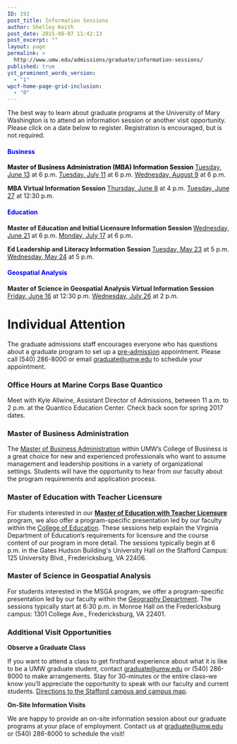 ```yaml
---
ID: 192
post_title: Information Sessions
author: Shelley Keith
post_date: 2015-08-07 11:42:13
post_excerpt: ""
layout: page
permalink: >
  http://www.umw.edu/admissions/graduate/information-sessions/
published: true
yst_prominent_words_version:
  - "1"
wpcf-home-page-grid-inclusion:
  - "0"
---
```

The best way to learn about graduate programs at the University of Mary Washington is to attend an information session or another visit opportunity. Please click on a date below to register. Registration is encouraged, but is not required.
<h4><span style="color: #0000ff">Business</span></h4>
<strong><span style="color: #000000">Master of Business Administration (MBA) Information Session</span>
</strong><a href="https://umw.askadmissions.net/Portal/EI/ViewDetails?gid=623577e7a0539fb00c4fa0a253fc8fa0c38832">Tuesday, June 13</a> at 6 p.m.
<a href="https://umw.askadmissions.net/Portal/EI/ViewDetails?gid=623577cebf04891cee48e1b61d15896ea0912a">Tuesday, July 11</a> at 6 p.m.
<a href="https://umw.askadmissions.net/Portal/EI/ViewDetails?gid=623577e8934e0307ba47d789d0b6fd2c60cd93">Wednesday, August 9</a> at 6 p.m.

<strong>MBA Virtual Information Session</strong>
<a href="https://umw.askadmissions.net/Portal/EI/ViewDetails?gid=623577ab59ce05ad754a44b49478a2730b1367">Thursday, June 8</a> at 4 p.m.
<a href="https://umw.askadmissions.net/Portal/EI/ViewDetails?gid=62357746fd949b05ba4ca7b9627d418214f60c">Tuesday, June 27</a> at 12:30 p.m.
<h4><span style="color: #0000ff">Education</span></h4>
<strong>Master of Education and Initial Licensure Information Session
</strong><a href="https://umw.askadmissions.net/Portal/EI/ViewDetails?gid=6235772a82188973504f118ef5b771fd212de6">Wednesday, June 21</a> at 6 p.m.
<a href="https://umw.askadmissions.net/Portal/EI/ViewDetails?gid=623577c58df999c4284d648d425cf3024db389">Monday, July 17</a> at 6 p.m.

<strong>Ed Leadership and Literacy Information Session
</strong><a href="https://umw.askadmissions.net/Portal/EI/ViewDetails?gid=6235776db47f3e371f477db569b5e666d0483a">Tuesday, May 23</a> at 5 p.m.
<a href="https://umw.askadmissions.net/Portal/EI/ViewDetails?gid=62357710025750122047c187757597af89d867">Wednesday, May 24</a> at 5 p.m.
<h4><span style="color: #0000ff">Geospatial Analysis</span></h4>
<strong>Master of Science in Geospatial Analysis Virtual Information Session
</strong><a href="https://umw.askadmissions.net/Portal/EI/ViewDetails?gid=6235777ae770601a324addb9f142ed9ed3a6df">Friday, June 16</a> at 12:30 p.m.
<a href="https://umw.askadmissions.net/Portal/EI/ViewDetails?gid=6235778c172abeaae44c85aab14e8ba0eb93df">Wednesday, July 26</a> at 2 p.m.
<h1>Individual Attention</h1>
The graduate admissions staff encourages everyone who has questions about a graduate program to set up a <a href="http://www.umw.edu/admissions/graduate/advising/">pre-admission</a> appointment. Please call (540) 286-8000 or email <a href="mailto:graduate@umw.edu">graduate@umw.edu</a> to schedule your appointment.
<h3>Office Hours at Marine Corps Base Quantico</h3>
Meet with Kyle Allwine, Assistant Director of Admissions, between 11 a.m. to 2 p.m. at the Quantico Education Center. Check back soon for spring 2017 dates.
<h3>Master of Business Administration</h3>
The <a href="http://www.umw.edu/admissions/graduate/degrees/mba/">Master of Business Administration</a> within UMW’s College of Business is a great choice for new and experienced professionals who want to assume management and leadership positions in a variety of organizational settings. Students will have the opportunity to hear from our faculty about the program requirements and application process.
<h3>Master of Education with Teacher Licensure</h3>
For students interested in our <a href="http://www.umw.edu/admissions/graduate/degrees/med-teacher-licensure/"><strong>Master of Education with Teacher Licensure</strong></a> program, we also offer a program-specific presentation led by our faculty within the <a href="http://education.umw.edu">College of Education</a>. These sessions help explain the Virginia Department of Education’s requirements for licensure and the course content of our program in more detail. The sessions typically begin at 6 p.m. in the Gates Hudson Building's University Hall on the Stafford Campus: 125 University Blvd., Fredericksburg, VA 22406.
<h3>Master of Science in Geospatial Analysis</h3>
For students interested in the MSGA program, we offer a program-specific presentation led by our faculty within the <a href="http://cas.umw.edu/geography/">Geography Department</a>. The sessions typically start at 6:30 p.m. in Monroe Hall on the Fredericksburg campus: 1301 College Ave., Fredericksburg, VA 22401.
<h3>Additional Visit Opportunities</h3>
<strong>Observe a Graduate Class</strong>

If you want to attend a class to get firsthand experience about what it is like to be a UMW graduate student, contact <a href="mailto:graduate@umw.edu">graduate@umw.edu</a> or (540) 286-8000 to make arrangements. Stay for 30-minutes or the entire class–we know you’ll appreciate the opportunity to speak with our faculty and current students. <a href="http://www.umw.edu/visitors/stafford-campus/">Directions to the Stafford campus and campus map</a>.

<strong>On-Site Information Visits</strong>

We are happy to provide an on-site information session about our graduate programs at your place of employment. Contact us at <a href="mailto:graduate@umw.edu">graduate@umw.edu</a> or (540) 286-8000 to schedule the visit!